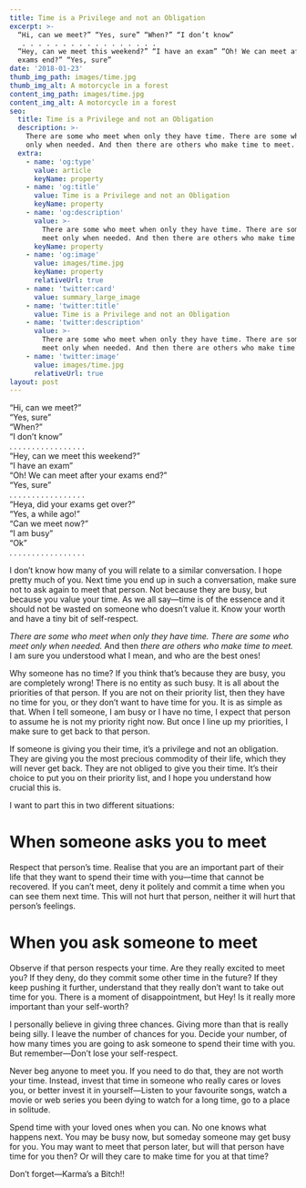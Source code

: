 ```yaml
---
title: Time is a Privilege and not an Obligation
excerpt: >-
  “Hi, can we meet?” “Yes, sure” “When?” “I don’t know”
   . . . . . . . . . . . . . . . . .
  “Hey, can we meet this weekend?” “I have an exam” “Oh! We can meet after your
  exams end?” “Yes, sure” 
date: '2018-01-23'
thumb_img_path: images/time.jpg
thumb_img_alt: A motorcycle in a forest
content_img_path: images/time.jpg
content_img_alt: A motorcycle in a forest
seo:
  title: Time is a Privilege and not an Obligation
  description: >-
    There are some who meet when only they have time. There are some who meet
    only when needed. And then there are others who make time to meet.
  extra:
    - name: 'og:type'
      value: article
      keyName: property
    - name: 'og:title'
      value: Time is a Privilege and not an Obligation
      keyName: property
    - name: 'og:description'
      value: >-
        There are some who meet when only they have time. There are some who
        meet only when needed. And then there are others who make time to meet.
      keyName: property
    - name: 'og:image'
      value: images/time.jpg
      keyName: property
      relativeUrl: true
    - name: 'twitter:card'
      value: summary_large_image
    - name: 'twitter:title'
      value: Time is a Privilege and not an Obligation
    - name: 'twitter:description'
      value: >-
        There are some who meet when only they have time. There are some who
        meet only when needed. And then there are others who make time to meet.
    - name: 'twitter:image'
      value: images/time.jpg
      relativeUrl: true
layout: post
---
```

“Hi, can we meet?”  
“Yes, sure”  
“When?”  
“I don’t know”  
. . . . . . . . . . . . . . . . .  
“Hey, can we meet this weekend?”  
“I have an exam”  
“Oh! We can meet after your exams end?”  
“Yes, sure”  
. . . . . . . . . . . . . . . . .  
“Heya, did your exams get over?”  
“Yes, a while ago!”  
“Can we meet now?”  
“I am busy”  
“Ok”  
. . . . . . . . . . . . . . . . .  

I don’t know how many of you will relate to a similar conversation. I hope pretty much of you. Next time you end up in such a conversation, make sure not to ask again to meet that person. Not because they are busy, but because you value your time. As we all say—time is of the essence and it should not be wasted on someone who doesn’t value it. Know your worth and have a tiny bit of self-respect.

*There are some who meet when only they have time. There are some who meet only when needed.* And then *there are others who make time to meet.* I am sure you understood what I mean, and who are the best ones!

Why someone has no time? If you think that’s because they are busy, you are completely wrong! There is no entity as such busy. It is all about the priorities of that person. If you are not on their priority list, then they have no time for you, or they don’t want to have time for you. It is as simple as that. When I tell someone, I am busy or I have no time, I expect that person to assume he is not my priority right now. But once I line up my priorities, I make sure to get back to that person.

If someone is giving you their time, it’s a privilege and not an obligation. They are giving you the most precious commodity of their life, which they will never get back. They are not obliged to give you their time. It’s their choice to put you on their priority list, and I hope you understand how crucial this is.

I want to part this in two different situations:

# When someone asks you to meet

Respect that person’s time. Realise that you are an important part of their life that they want to spend their time with you—time that cannot be recovered. If you can’t meet, deny it politely and commit a time when you can see them next time. This will not hurt that person, neither it will hurt that person’s feelings.

# When you ask someone to meet

Observe if that person respects your time. Are they really excited to meet you? If they deny, do they commit some other time in the future? If they keep pushing it further, understand that they really don’t want to take out time for you. There is a moment of disappointment, but Hey! Is it really more important than your self-worth?

I personally believe in giving three chances. Giving more than that is really being silly. I leave the number of chances for you. Decide your number, of how many times you are going to ask someone to spend their time with you. But remember—Don’t lose your self-respect.

Never beg anyone to meet you. If you need to do that, they are not worth your time. Instead, invest that time in someone who really cares or loves you, or better invest it in yourself—Listen to your favourite songs, watch a movie or web series you been dying to watch for a long time, go to a place in solitude.

Spend time with your loved ones when you can. No one knows what happens next. You may be busy now, but someday someone may get busy for you. You may want to meet that person later, but will that person have time for you then? Or will they care to make time for you at that time?

Don’t forget—Karma’s a Bitch!!